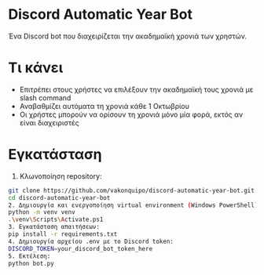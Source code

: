 # Discord Automatic Year Bot
  Ένα Discord bot που διαχειρίζεται την ακαδημαϊκή χρονιά των χρηστών.

# Τι κάνει
- Επιτρέπει στους χρήστες να επιλέξουν την ακαδημαϊκή τους χρονιά με slash command
- Αναβαθμίζει αυτόματα τη χρονιά κάθε 1 Οκτωβρίου
- Οι χρήστες μπορούν να ορίσουν τη χρονιά μόνο μία φορά, εκτός αν είναι διαχειριστές

# Εγκατάσταση
1. Κλωνοποίηση repository:
  ```bash
  git clone https://github.com/vakonquipo/discord-automatic-year-bot.git
  cd discord-automatic-year-bot
2. Δημιουργία και ενεργοποίηση virtual environment (Windows PowerShell):
  python -m venv venv
  .\venv\Scripts\Activate.ps1
3. Εγκατάσταση απαιτήσεων:
  pip install -r requirements.txt
4. Δημιουργία αρχείου .env με το Discord token:
  DISCORD_TOKEN=your_discord_bot_token_here
5. Εκτέλεση:
  python bot.py

